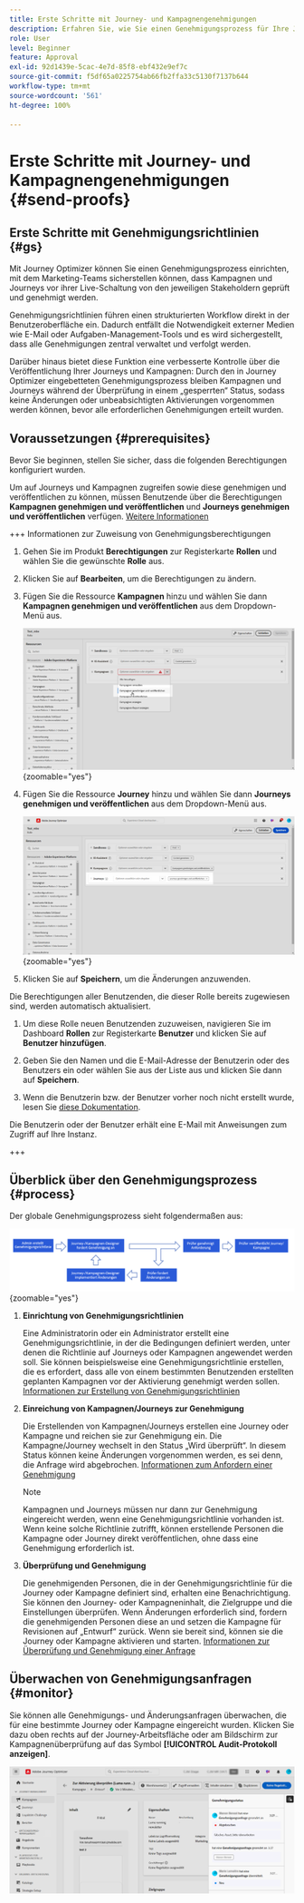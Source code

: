 ```yaml
---
title: Erste Schritte mit Journey- und Kampagnengenehmigungen
description: Erfahren Sie, wie Sie einen Genehmigungsprozess für Ihre Journeys und Kampagnen einrichten.
role: User
level: Beginner
feature: Approval
exl-id: 92d1439e-5cac-4e7d-85f8-ebf432e9ef7c
source-git-commit: f5df65a0225754ab66fb2ffa33c5130f7137b644
workflow-type: tm+mt
source-wordcount: '561'
ht-degree: 100%

---
```


# Erste Schritte mit Journey- und Kampagnengenehmigungen {#send-proofs}

## Erste Schritte mit Genehmigungsrichtlinien {#gs}

Mit Journey Optimizer können Sie einen Genehmigungsprozess einrichten, mit dem Marketing-Teams sicherstellen können, dass Kampagnen und Journeys vor ihrer Live-Schaltung von den jeweiligen Stakeholdern geprüft und genehmigt werden.

Genehmigungsrichtlinien führen einen strukturierten Workflow direkt in der Benutzeroberfläche ein. Dadurch entfällt die Notwendigkeit externer Medien wie E-Mail oder Aufgaben-Management-Tools und es wird sichergestellt, dass alle Genehmigungen zentral verwaltet und verfolgt werden.

Darüber hinaus bietet diese Funktion eine verbesserte Kontrolle über die Veröffentlichung Ihrer Journeys und Kampagnen: Durch den in Journey Optimizer eingebetteten Genehmigungsprozess bleiben Kampagnen und Journeys während der Überprüfung in einem „gesperrten“ Status, sodass keine Änderungen oder unbeabsichtigten Aktivierungen vorgenommen werden können, bevor alle erforderlichen Genehmigungen erteilt wurden.

## Voraussetzungen {#prerequisites}

Bevor Sie beginnen, stellen Sie sicher, dass die folgenden Berechtigungen konfiguriert wurden.

Um auf Journeys und Kampagnen zugreifen sowie diese genehmigen und veröffentlichen zu können, müssen Benutzende über die Berechtigungen **Kampagnen genehmigen und veröffentlichen** und **Journeys genehmigen und veröffentlichen** verfügen. [Weitere Informationen](../administration/permissions.md)

+++  Informationen zur Zuweisung von Genehmigungsberechtigungen

1. Gehen Sie im Produkt **Berechtigungen** zur Registerkarte **Rollen** und wählen Sie die gewünschte **Rolle** aus.

1. Klicken Sie auf **Bearbeiten**, um die Berechtigungen zu ändern.

1. Fügen Sie die Ressource **Kampagnen** hinzu und wählen Sie dann **Kampagnen genehmigen und veröffentlichen** aus dem Dropdown-Menü aus.

   ![](assets/permissions_approval.png){zoomable="yes"}

1. Fügen Sie die Ressource **Journey** hinzu und wählen Sie dann **Journeys genehmigen und veröffentlichen** aus dem Dropdown-Menü aus.

   ![](assets/permissions_approval_2.png){zoomable="yes"}

1. Klicken Sie auf **Speichern**, um die Änderungen anzuwenden.

Die Berechtigungen aller Benutzenden, die dieser Rolle bereits zugewiesen sind, werden automatisch aktualisiert.

1. Um diese Rolle neuen Benutzenden zuzuweisen, navigieren Sie im Dashboard **Rollen** zur Registerkarte **Benutzer** und klicken Sie auf **Benutzer hinzufügen**.

1. Geben Sie den Namen und die E-Mail-Adresse der Benutzerin oder des Benutzers ein oder wählen Sie aus der Liste aus und klicken Sie dann auf **Speichern**.

1. Wenn die Benutzerin bzw. der Benutzer vorher noch nicht erstellt wurde, lesen Sie [diese Dokumentation](https://experienceleague.adobe.com/de/docs/experience-platform/access-control/abac/permissions-ui/users).

Die Benutzerin oder der Benutzer erhält eine E-Mail mit Anweisungen zum Zugriff auf Ihre Instanz.

+++

## Überblick über den Genehmigungsprozess {#process}

Der globale Genehmigungsprozess sieht folgendermaßen aus:

![](assets/approval-process.png){zoomable="yes"}

1. **Einrichtung von Genehmigungsrichtlinien**

   Eine Administratorin oder ein Administrator erstellt eine Genehmigungsrichtlinie, in der die Bedingungen definiert werden, unter denen die Richtlinie auf Journeys oder Kampagnen angewendet werden soll. Sie können beispielsweise eine Genehmigungsrichtlinie erstellen, die es erfordert, dass alle von einem bestimmten Benutzenden erstellten geplanten Kampagnen vor der Aktivierung genehmigt werden sollen. [Informationen zur Erstellung von Genehmigungsrichtlinien](approval-policies.md)

1. **Einreichung von Kampagnen/Journeys zur Genehmigung**

   Die Erstellenden von Kampagnen/Journeys erstellen eine Journey oder Kampagne und reichen sie zur Genehmigung ein. Die Kampagne/Journey wechselt in den Status „Wird überprüft“. In diesem Status können keine Änderungen vorgenommen werden, es sei denn, die Anfrage wird abgebrochen. [Informationen zum Anfordern einer Genehmigung](request-approval.md)

   >[!NOTE]
   >
   >Kampagnen und Journeys müssen nur dann zur Genehmigung eingereicht werden, wenn eine Genehmigungsrichtlinie vorhanden ist. Wenn keine solche Richtlinie zutrifft, können erstellende Personen die Kampagne oder Journey direkt veröffentlichen, ohne dass eine Genehmigung erforderlich ist.

1. **Überprüfung und Genehmigung**

   Die genehmigenden Personen, die in der Genehmigungsrichtlinie für die Journey oder Kampagne definiert sind, erhalten eine Benachrichtigung. Sie können den Journey- oder Kampagneninhalt, die Zielgruppe und die Einstellungen überprüfen. Wenn Änderungen erforderlich sind, fordern die genehmigenden Personen diese an und setzen die Kampagne für Revisionen auf „Entwurf“ zurück. Wenn sie bereit sind, können sie die Journey oder Kampagne aktivieren und starten. [Informationen zur Überprüfung und Genehmigung einer Anfrage](review-approve-request.md)

## Überwachen von Genehmigungsanfragen {#monitor}

Sie können alle Genehmigungs- und Änderungsanfragen überwachen, die für eine bestimmte Journey oder Kampagne eingereicht wurden. Klicken Sie dazu oben rechts auf der Journey-Arbeitsfläche oder am Bildschirm zur Kampagnenüberprüfung auf das Symbol **[!UICONTROL Audit-Protokoll anzeigen]**.

![](assets/monitor-requests.png)

